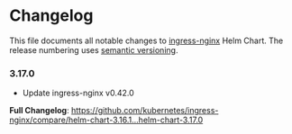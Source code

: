 # Changelog

This file documents all notable changes to [ingress-nginx](https://github.com/kubernetes/ingress-nginx) Helm Chart. The release numbering uses [semantic versioning](http://semver.org).

### 3.17.0

* Update ingress-nginx v0.42.0

**Full Changelog**: https://github.com/kubernetes/ingress-nginx/compare/helm-chart-3.16.1...helm-chart-3.17.0
